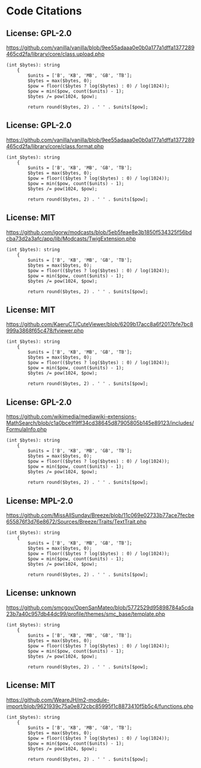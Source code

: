 # Code Citations

## License: GPL-2.0
https://github.com/vanilla/vanilla/blob/9ee55adaaa0e0b0a177a1dffa1377289465cd2fa/library/core/class.upload.php

```
(int $bytes): string
    {
        $units = ['B', 'KB', 'MB', 'GB', 'TB'];
        $bytes = max($bytes, 0);
        $pow = floor(($bytes ? log($bytes) : 0) / log(1024));
        $pow = min($pow, count($units) - 1);
        $bytes /= pow(1024, $pow);

        return round($bytes, 2) . ' ' . $units[$pow];
```


## License: GPL-2.0
https://github.com/vanilla/vanilla/blob/9ee55adaaa0e0b0a177a1dffa1377289465cd2fa/library/core/class.format.php

```
(int $bytes): string
    {
        $units = ['B', 'KB', 'MB', 'GB', 'TB'];
        $bytes = max($bytes, 0);
        $pow = floor(($bytes ? log($bytes) : 0) / log(1024));
        $pow = min($pow, count($units) - 1);
        $bytes /= pow(1024, $pow);

        return round($bytes, 2) . ' ' . $units[$pow];
```


## License: MIT
https://github.com/igorw/modcasts/blob/5eb5feae8e3b1850f534325f56bdcba73d2a3afc/app/lib/Modcasts/TwigExtension.php

```
(int $bytes): string
    {
        $units = ['B', 'KB', 'MB', 'GB', 'TB'];
        $bytes = max($bytes, 0);
        $pow = floor(($bytes ? log($bytes) : 0) / log(1024));
        $pow = min($pow, count($units) - 1);
        $bytes /= pow(1024, $pow);

        return round($bytes, 2) . ' ' . $units[$pow];
```


## License: MIT
https://github.com/KaeruCT/CuteViewer/blob/6209b17acc8a6f2017bfe7bc8999a3868f65c478/fviewer.php

```
(int $bytes): string
    {
        $units = ['B', 'KB', 'MB', 'GB', 'TB'];
        $bytes = max($bytes, 0);
        $pow = floor(($bytes ? log($bytes) : 0) / log(1024));
        $pow = min($pow, count($units) - 1);
        $bytes /= pow(1024, $pow);

        return round($bytes, 2) . ' ' . $units[$pow];
```


## License: GPL-2.0
https://github.com/wikimedia/mediawiki-extensions-MathSearch/blob/c1a0bce1f9ff34cd38645d87905805b145e89123/includes/FormulaInfo.php

```
(int $bytes): string
    {
        $units = ['B', 'KB', 'MB', 'GB', 'TB'];
        $bytes = max($bytes, 0);
        $pow = floor(($bytes ? log($bytes) : 0) / log(1024));
        $pow = min($pow, count($units) - 1);
        $bytes /= pow(1024, $pow);

        return round($bytes, 2) . ' ' . $units[$pow];
```


## License: MPL-2.0
https://github.com/MissAllSunday/Breeze/blob/11c069e02733b77ace7fecbe655876f3d76e8672/Sources/Breeze/Traits/TextTrait.php

```
(int $bytes): string
    {
        $units = ['B', 'KB', 'MB', 'GB', 'TB'];
        $bytes = max($bytes, 0);
        $pow = floor(($bytes ? log($bytes) : 0) / log(1024));
        $pow = min($pow, count($units) - 1);
        $bytes /= pow(1024, $pow);

        return round($bytes, 2) . ' ' . $units[$pow];
```


## License: unknown
https://github.com/smcgov/OpenSanMateo/blob/5772529d95898784a5cda23b7a40c957db44dc99/profile/themes/smc_base/template.php

```
(int $bytes): string
    {
        $units = ['B', 'KB', 'MB', 'GB', 'TB'];
        $bytes = max($bytes, 0);
        $pow = floor(($bytes ? log($bytes) : 0) / log(1024));
        $pow = min($pow, count($units) - 1);
        $bytes /= pow(1024, $pow);

        return round($bytes, 2) . ' ' . $units[$pow];
```


## License: MIT
https://github.com/WeareJH/m2-module-import/blob/9621939c75a0e872cbc85995f1c8873410f5b5c4/functions.php

```
(int $bytes): string
    {
        $units = ['B', 'KB', 'MB', 'GB', 'TB'];
        $bytes = max($bytes, 0);
        $pow = floor(($bytes ? log($bytes) : 0) / log(1024));
        $pow = min($pow, count($units) - 1);
        $bytes /= pow(1024, $pow);

        return round($bytes, 2) . ' ' . $units[$pow];
```

